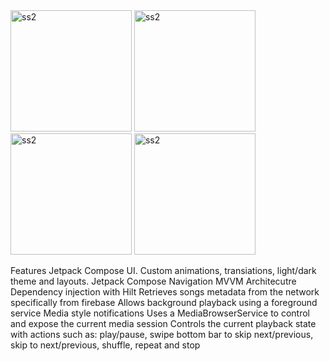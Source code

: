 <img width="194" alt="ss2" src="https://github.com/Azamali010/Music_App_UI_Compose/assets/117804536/766bb96f-a3ce-422e-a465-0538f52ebb11">
<img width="194" alt="ss2" src="https://github.com/Azamali010/Music_App_UI_Compose/assets/117804536/cfcbdaf5-e820-4e6b-8730-377bb6f5ff6a">
<img width="194" alt="ss2" src="https://github.com/Azamali010/Music_App_UI_Compose/assets/117804536/b8077445-2805-48cd-a99c-f714ebfb67c7">
<img width="194" alt="ss2" src="https://github.com/Azamali010/Music_App_UI_Compose/assets/117804536/7e07cec0-725d-4786-8b7c-b421f61e2ae1">

Features
Jetpack Compose UI. Custom animations, transiations, light/dark theme and layouts.
Jetpack Compose Navigation
MVVM Architecutre
Dependency injection with Hilt
Retrieves songs metadata from the network specifically from firebase
Allows background playback using a foreground service
Media style notifications
Uses a MediaBrowserService to control and expose the current media session
Controls the current playback state with actions such as: play/pause, swipe bottom bar to skip next/previous, skip to next/previous, shuffle, repeat and stop
